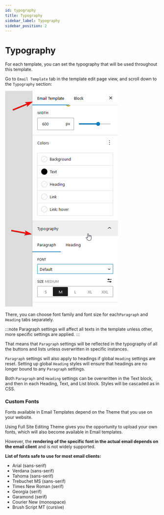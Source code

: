 ```yaml
---
id: typography
title: Typography
sidebar_label: Typography
sidebar_position: 2
---
```


# Typography

For each template, you can set the typography that will be used throughout this template.

Go to `Email Template` tab in the template edit page view, and scroll down to the `Typography` section:

![Typography section](../assets/obraz-33.png)

There, you can choose font family and font size for each`Paragraph` and `Heading` tabs separately.

:::note
Paragraph settings will affect all texts in the template unless other, more specific settings are applied.
:::

That means that `Paragraph` settings will be reflected in the typography of all the buttons and lists unless overwritten in specific instances.

`Paragraph` settings will also apply to headings if global `Heading` settings are reset. Setting up global `Heading` styles will ensure that headings are no longer bound to any `Paragraph` settings.

Both `Paragraph` and `Heading` settings can be overwritten in the Text block, and then in each Heading, Text, and List block. Styles will be cascaded as in CSS.

### Custom Fonts

Fonts available in Email Templates depend on the Theme that you use on your website.

Using Full Site Editing Theme gives you the opportunity to upload your own fonts, which will also become available in Email templates.

However, the **rendering of the specific font in the actual email depends on the email client** and is not widely supported.

**List of fonts safe to use for most email clients:**

* Arial (sans-serif)
* Verdana (sans-serif)
* Tahoma (sans-serif)
* Trebuchet MS (sans-serif)
* Times New Roman (serif)
* Georgia (serif)
* Garamond (serif)
* Courier New (monospace)
* Brush Script MT (cursive)